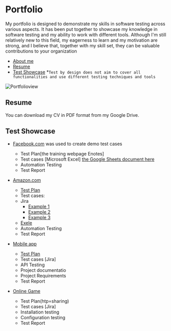 # Portfolio
My portfolio is designed to demonstrate my skills in software testing across various aspects. It has been put together to showcase my knowledge in software testing and my ability to work with different tools. Although I'm still relatively new to this field, my eagerness to learn and my motivation are strong, and I believe that, together with my skill set, they can be valuable contributions to your organization
- [About me](#about-me)
- [Resume](#Resume)
- [Test Showcase](#Test-Showcase) *`Test by design does not aim to cover all functionalities and use different testing techniques and tools`

  
![Portfolioview](https://github.com/Michal134/Portfolio/assets/128796710/b4c2fa60-789e-4948-ae70-f17af4cc53ec)

## Resume
You can download my CV in PDF format from my Google Drive.
## Test Showcase

- [Facebook.com](Facebook.com) was used to create demo test cases
  * Test Plan[the training webpage Enotes]
  * Test cases [Microsoft Excel] [the Google Sheets document here](https://docs.google.com/spreadsheets/d/1PTc-aPCKWBm4B3aaTPsvJ5wgW0P-KkpvaclZAbQzTZY/edit#gid=0)
  * Automation Testing
  * Test Report

- [Amazon.com](Amazon.com)
  * [Test Plan](https://1drv.ms/w/s!ArG27EA3d8gegxqUSbn9LEeqW8RR?e=iF3uII)
  * Test cases:
  * Jira
    * [Example 1](https://drive.google.com/file/d/1yuEGeTquIAkowdwTitbQ93QFCtVNLN0B/view?usp=sharing)
    * [Example 2](https://drive.google.com/file/d/1gwx4aCIhyKprnH7xrZZRVHKw1QBNQN9g/view?usp=sharing)
    * [Example 3](https://drive.google.com/file/d/1hY-k3XcQm_0fp_2x4XGrx3QQ_WLxMtUO/view?usp=sharing)
  * [Exele](https://drive.google.com/file/d/1jclZW82by1_m1FDoIZYiNWQbu9zPtC93/view?usp=sharing) 
  * Automation Testing
  * Test Report
 
- [Mobile app](Amazon.com)
  * [Test Plan]([https://1drv.ms/w/s!ArG27EA3d8gegxrUSVLhuZlxKlnU?e=eikNkr)
  * Test cases [Jira]
  * API Testing
  * Project documentatio
  * Project Requirements
  * Test Report

- [Online Game](Amazon.com)
  * Test Plan(htp=sharing)
  * Test cases [Jira]
  * Installation testing
  * Configuration testing
  * Test Report

